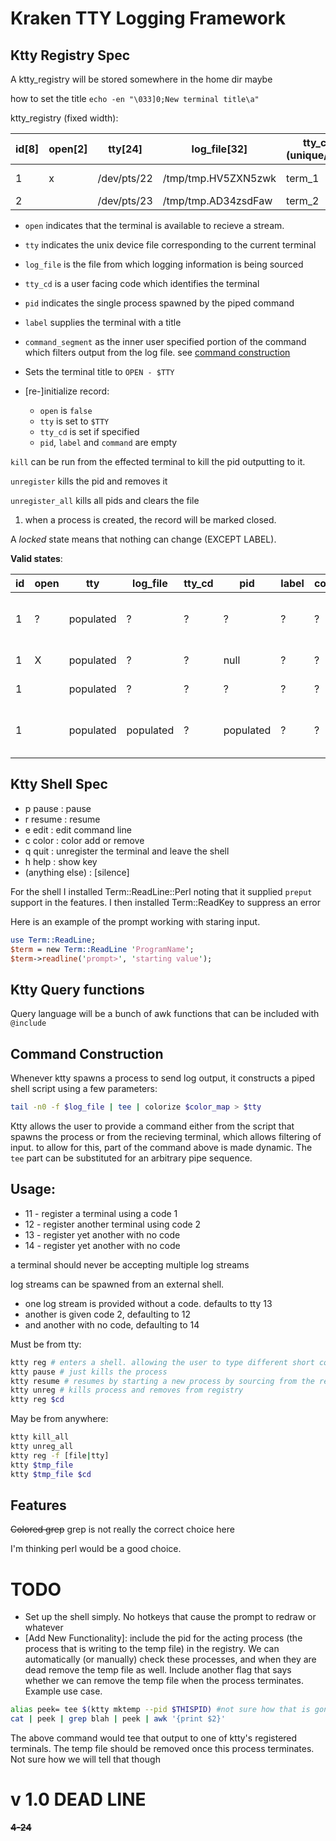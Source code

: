 Kraken TTY Logging Framework
================================

Ktty Registry Spec
------------------

A ktty_registry will be stored somewhere in the home dir maybe

how to set the title
`echo -en "\033]0;New terminal title\a"`

ktty_registry (fixed width):

| id[8] | open[2] | tty[24]     | log_file[32]        | tty_cd[32] (unique/nullable) | pid[8] | label[48]      | command_segment[remainder]
| ---   | ---     | ---         | ---                 | ---                          | ---    | ---            | ---
| 1     | x       | /dev/pts/22 | /tmp/tmp.HV5ZXN5zwk | term_1                       | 1337   | production log | tee
| 2     |         | /dev/pts/23 | /tmp/tmp.AD34zsdFaw | term_2                       | 13232  | test log       | awk -F '{print $1}'

* `open` indicates that the terminal is available to recieve a stream.
* `tty` indicates the unix device file corresponding to the current terminal
* `log_file` is the file from which logging information is being sourced
* `tty_cd` is a user facing code which identifies the terminal
* `pid` indicates the single process spawned by the piped command
* `label` supplies the terminal with a title
* `command_segment` as the inner user specified portion of the command which filters output from the log file. see [command construction](#cmd_const)

* Sets the terminal title to `OPEN - $TTY`
* [re-]initialize record:
    * `open` is `false`
    * `tty` is set to `$TTY`
    * `tty_cd` is set if specified
    * `pid`, `label` and `command` are empty

`kill` can be run from the effected terminal to kill the pid outputting to it.

`unregister` kills the pid and removes it

`unregister_all` kills all pids and clears the file

1. when a process is created, the record will be marked closed.

A _locked_ state means that nothing can change (EXCEPT LABEL).

**Valid states**:

| id | open | tty       | log_file  | tty_cd | pid       | label | command_segment | meaning
|--- | ---  | ---       | ---       | ---    | ---       | ---   | ---             | ---
| 1  | ?    | populated | ?         | ?      | ?         | ?     | ?               | Registered (minimum setup to exist)
| 1  | X    | populated | ?         | ?      | null      | ?     | ?               | Open -> Registered
| 1  |      | populated | ?         | ?      | ?         | ?     | ?               | Locked -> Registered
| 1  |      | populated | populated | ?      | populated | ?     | ?               | In\_Use -> Locked (_process autolocks_)

Ktty Shell Spec
----------

* p pause         : pause
* r resume        : resume
* e edit          : edit command line
* c color         : color add or remove
* q quit          : unregister the terminal and leave the shell
* h help          : show key
* (anything else) : [silence]

For the shell I installed Term::ReadLine::Perl noting that it supplied `preput` support in the features.
I then installed Term::ReadKey to suppress an error

Here is an example of the prompt working with staring input.

```perl
use Term::ReadLine;
$term = new Term::ReadLine 'ProgramName';
$term->readline('prompt>', 'starting value');
```


Ktty Query functions
---------------

Query language will be a bunch of awk functions that can be included with `@include`

<a name="cmd_const"></a>
Command Construction
--------------------

Whenever ktty spawns a process to send log output, it constructs a piped shell script using a few parameters:

```bash
tail -n0 -f $log_file | tee | colorize $color_map > $tty
```

Ktty allows the user to provide a command either from the script that spawns the process or from the recieving terminal,
which allows filtering of input. to allow for this, part of the command above is made dynamic. The `tee` part can be substituted for
an arbitrary pipe sequence.

Usage: 
-------

* 11 - register a terminal using a code 1
* 12 - register another terminal using code 2
* 13 - register yet another with no code
* 14 - register yet another with no code

a terminal should never be accepting multiple log streams

log streams can be spawned from an external shell.
* one log stream is provided without a code. defaults to tty 13
* another is given code 2, defaulting to 12
* and another with no code, defaulting to 14


Must be from tty:

```bash
ktty reg # enters a shell. allowing the user to type different short commands for pause, resume, etc.
ktty pause # just kills the process
ktty resume # resumes by starting a new process by sourcing from the registry
ktty unreg # kills process and removes from registry
ktty reg $cd 
```

May be from anywhere:

```bash
ktty kill_all
ktty unreg_all
ktty reg -f [file|tty]
ktty $tmp_file
ktty $tmp_file $cd
```

Features
--------

~~Colored grep~~
grep is not really the correct choice here

I'm thinking perl would be a good choice.

TODO
====

* Set up the shell simply. No hotkeys that cause the prompt to redraw or whatever
* [Add New Functionality]: include the pid for the acting process (the process that is 
writing to the temp file) in the registry. We can automatically (or manually) check 
these processes, and when they are dead remove the temp file as well. Include another flag
that says whether we can remove the temp file when the process terminates. Example use case.

```bash
alias peek= tee $(ktty mktemp --pid $THISPID) #not sure how that is gonna work
cat | peek | grep blah | peek | awk '{print $2}'
```

The above command would tee that output to one of ktty's registered terminals.
The temp file should be removed once this process terminates. Not sure how we will tell that
though


v 1.0 DEAD LINE 
================

~~**4-24**~~
